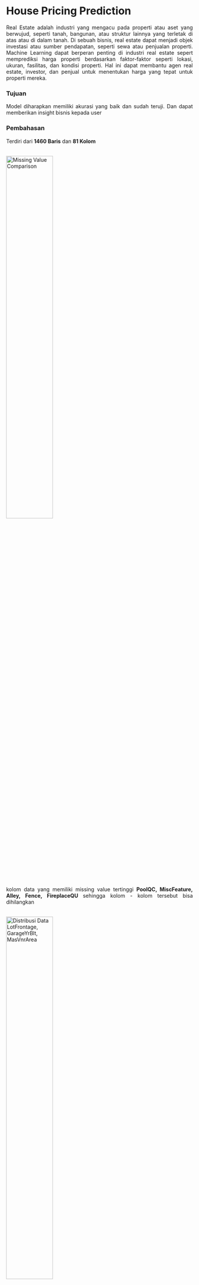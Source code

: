 # House Pricing Prediction
<p align='justify'>Real Estate adalah industri yang mengacu pada properti atau aset yang berwujud, seperti tanah, bangunan, atau struktur lainnya yang terletak di atas atau di dalam tanah. Di sebuah bisnis, real estate dapat menjadi objek investasi atau sumber pendapatan, seperti sewa atau penjualan properti. Machine Learning dapat berperan penting di industri real estate sepert memprediksi harga properti berdasarkan faktor-faktor seperti lokasi, ukuran, fasilitas, dan kondisi properti. Hal ini dapat membantu agen real estate, investor, dan penjual untuk menentukan harga yang tepat untuk properti mereka.</p>

<h3>Tujuan</h3>
<p align='justify'>Model diharapkan memiliki akurasi yang baik dan sudah teruji. Dan dapat memberikan insight bisnis kepada user</p>

<h3>Pembahasan</h3>
<p align="justify">Terdiri dari <b>1460 Baris</b> dan <b>81 Kolom</b></p>
<br>
<img height="50%" width="auto" alt="Missing Value Comparison" src="https://github.com/AptaArkana/House_Pricing_Prediction_Ames/assets/79633073/55c8499d-e94a-4173-be95-a91903361016">
<p align="justify">kolom data yang memiliki missing value tertinggi <b>PoolQC, MiscFeature, Alley, Fence, FireplaceQU </b> sehingga kolom - kolom tersebut bisa dihilangkan</p>
<br>
<img height="50%" width="auto" alt="Distribusi Data LotFrontage, GarageYrBlt, MasVnrArea" src="https://github.com/AptaArkana/House_Pricing_Prediction_Ames/assets/79633073/f594d12f-8a3c-4c1f-be93-dffc77579ebd">
<p align="justify">Untuk LotFrontage dan MasVnrArea <b>terindikasi Skewness Positif </b> karena itu untuk penanganan missing value menggunakan <b>median, </b> sedangkan GarageYrBlt bisa dibilang <b>distribusi normal</b> jadi bisa menggunakan <b>mean. </b> Dan untuk kolom yang mempunyai tipe data kategori untuk penanganan missing value bisa menggunakan <b>modus </b></p>
<br>
<img height="50%" width="auto" alt="Korelasi data numerik" src="https://github.com/AptaArkana/House_Pricing_Prediction_Ames/assets/79633073/17c79375-e860-459f-9e61-4fb176927c38">
<p align="justify">Setelah data dipisahkan antara kolom numerik dan kolom kategori, maka akan dilakukan filter terhadap kolom data yang bertipe numerik yang mempunyai korelasi rendah. Sehingga akan didapatkan kolom - kolom yang mempunyai korelasi tinggi. Setelah mendapatkan kolom - kolom data yang mempunyai korelasi tinggi dilakukan kembali filter untuk mendapatkan kolom - kolom yang mempunyai korelasi terhadap <b>SalePrice. </b> Ternyata kolom <b>'GarageYrBlt', 'MasVnrArea', 'Fireplaces' </b> tidak mempunyai korelasi terhadap <b>SalePrice </b> sehingga bisa dihilangkan saja</p>
<br>
<img height="300" width="auto" alt="Filter data kategor" src="https://github.com/AptaArkana/House_Pricing_Prediction_Ames/assets/79633073/4b513142-e814-4d40-a457-5d848a58f85d">
<p align="justify">Untuk kolom data yang bertipe kategori pemfilteran dilakukan dengan menghitung banyaknya kategori dari suatu kolom, ini dilakukan agar data terhindari dari imbalance</p>
<br>
<img height="300" width="auto" alt="image" src="https://github.com/AptaArkana/House_Pricing_Prediction_Ames/assets/79633073/f9a12cc7-4181-4038-96d3-ffd9b195df2e">
<p align="justify">Setelah mendapatkan kolom - kolom yang terbaik untuk model, langkah selanjutnya adalah memisahkan jenis dari setiap data agar memudahkan dalam membuat pipeline</p>
<br>
<img height="300" width="auto" alt="image" src="https://github.com/AptaArkana/House_Pricing_Prediction_Ames/assets/79633073/39585751-9bee-40ca-be3f-bf5694fb6bd2">
<p align="justify">Untuk jenis data <b> kategori ordinal menggukan encoder OrdinalEncoder, </b> Sedangkan untuk jenis data <b> kategori nominal menggukan encoder OneHotEncoder</b></p>
<br>
<img height="300" width="auto"" alt="image" src="https://github.com/AptaArkana/House_Pricing_Prediction_Ames/assets/79633073/467a24d5-bc7c-4c56-b915-5eb5ffe268c9">
<p align="justify">Untuk memilih algoritma bisa menggunakan <b>LazyRegressor</b> untuk membandingkan banyak algoritma regresi. Pada kasus ini algoritma terbaik adalah GradientBoostingRegressor, karena memiliki nilai <b> R-Squared yang tinggi, RMSE yang rendah, dan waktu pelatihan yang wajar (1.46 detik) </b>. Oleh karena itu, model ini bisa menjadi pilihan yang baik.</p>
<br>
<img height="200" width="auto" alt="image" src="https://github.com/AptaArkana/House_Pricing_Prediction_Ames/assets/79633073/8052d830-1ddc-4f4a-b2bd-ea907b9924b9">
<p align="justify">Setelah mendapatkan algoritma yang terbaik masukan kedalam pipeline. Dan lakukan hypertunning parameter untuk mendapatkan parameter terbaik</p>
